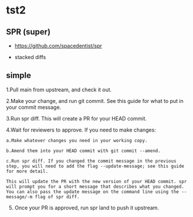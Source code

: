 # tst2

## SPR (super)

- <https://github.com/spacedentist/spr>

- stacked diffs

## simple

1.Pull main from upstream, and check it out.

2.Make your change, and run git commit. See this guide for what to put in your commit message.

3.Run spr diff. This will create a PR for your HEAD commit.

4.Wait for reviewers to approve. If you need to make changes:

    a.Make whatever changes you need in your working copy.

    b.Amend them into your HEAD commit with git commit --amend.

    c.Run spr diff. If you changed the commit message in the previous step, you will need to add the flag --update-message; see this guide for more detail.

    This will update the PR with the new version of your HEAD commit. spr will prompt you for a short message that describes what you changed. You can also pass the update message on the command line using the --message/-m flag of spr diff.

5. Once your PR is approved, run spr land to push it upstream.
